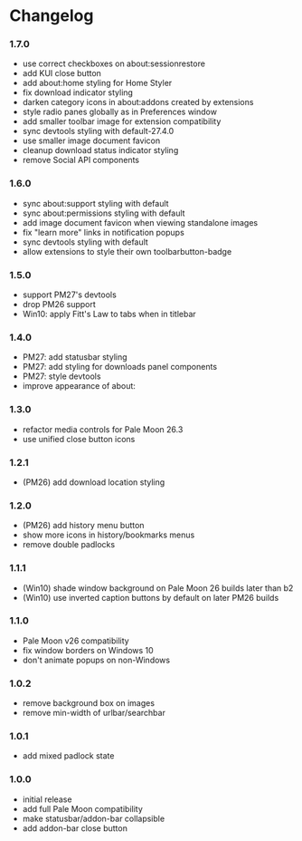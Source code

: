 # Changelog

### 1.7.0
- use correct checkboxes on about:sessionrestore
- add KUI close button
- add about:home styling for Home Styler
- fix download indicator styling
- darken category icons in about:addons created by extensions
- style radio panes globally as in Preferences window
- add smaller toolbar image for extension compatibility
- sync devtools styling with default-27.4.0
- use smaller image document favicon
- cleanup download status indicator styling
- remove Social API components

### 1.6.0
- sync about:support styling with default
- sync about:permissions styling with default
- add image document favicon when viewing standalone images
- fix "learn more" links in notification popups
- sync devtools styling with default
- allow extensions to style their own toolbarbutton-badge

### 1.5.0
- support PM27's devtools
- drop PM26 support
- Win10: apply Fitt's Law to tabs when in titlebar

### 1.4.0
- PM27: add statusbar styling
- PM27: add styling for downloads panel components
- PM27: style devtools
- improve appearance of about:

### 1.3.0
- refactor media controls for Pale Moon 26.3
- use unified close button icons

### 1.2.1
- (PM26) add download location styling

### 1.2.0
- (PM26) add history menu button
- show more icons in history/bookmarks menus
- remove double padlocks

### 1.1.1
- (Win10) shade window background on Pale Moon 26 builds later than b2
- (Win10) use inverted caption buttons by default on later PM26 builds

### 1.1.0
- Pale Moon v26 compatibility
- fix window borders on Windows 10
- don't animate popups on non-Windows

### 1.0.2
- remove background box on images
- remove min-width of urlbar/searchbar

### 1.0.1
- add mixed padlock state

### 1.0.0
- initial release
- add full Pale Moon compatibility
- make statusbar/addon-bar collapsible
- add addon-bar close button